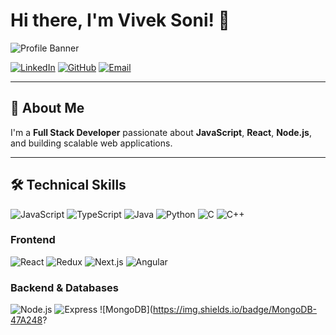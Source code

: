 # Hi there, I'm Vivek Soni! 👋

![Profile Banner](https://via.placeholder.com/1000x300)

[![LinkedIn](https://img.shields.io/badge/LinkedIn-blue?style=for-the-badge&logo=linkedin)](https://linkedin.com/in/viveksoni) 
[![GitHub](https://img.shields.io/badge/GitHub-black?style=for-the-badge&logo=github)](https://github.com/viveksoni) 
[![Email](https://img.shields.io/badge/Email-red?style=for-the-badge&logo=gmail)](mailto:vivek.soni@example.com)

---

## 🚀 About Me
I'm a **Full Stack Developer** passionate about **JavaScript**, **React**, **Node.js**, and building scalable web applications.

---

## 🛠️ Technical Skills

![JavaScript](https://img.shields.io/badge/JavaScript-F7DF1E?style=for-the-badge&logo=javascript&logoColor=black)
![TypeScript](https://img.shields.io/badge/TypeScript-007ACC?style=for-the-badge&logo=typescript&logoColor=white)
![Java](https://img.shields.io/badge/Java-007396?style=for-the-badge&logo=java&logoColor=white)
![Python](https://img.shields.io/badge/Python-3776AB?style=for-the-badge&logo=python&logoColor=white)
![C](https://img.shields.io/badge/C-A8B9CC?style=for-the-badge&logo=c&logoColor=black)
![C++](https://img.shields.io/badge/C++-00599C?style=for-the-badge&logo=cplusplus&logoColor=white)

### Frontend
![React](https://img.shields.io/badge/React-61DAFB?style=for-the-badge&logo=react&logoColor=black)
![Redux](https://img.shields.io/badge/Redux-764ABC?style=for-the-badge&logo=redux&logoColor=white)
![Next.js](https://img.shields.io/badge/Next.js-000000?style=for-the-badge&logo=nextdotjs&logoColor=white)
![Angular](https://img.shields.io/badge/Angular-DD0031?style=for-the-badge&logo=angular&logoColor=white)

### Backend & Databases
![Node.js](https://img.shields.io/badge/Node.js-339933?style=for-the-badge&logo=nodedotjs&logoColor=white)
![Express](https://img.shields.io/badge/Express-000000?style=for-the-badge&logo=express&logoColor=white)
![MongoDB](https://img.shields.io/badge/MongoDB-47A248?
